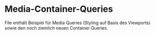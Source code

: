 # Media-Container-Queries

File enthält Beispiel für Media Queries (Styling auf Basis des Viewports) sowie den noch ziemlich neuen Container Queries.
